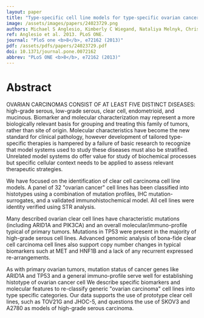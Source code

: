 ```yaml
---
layout: paper
title: "Type-specific cell line models for type-specific ovarian cancer research."
image: /assets/images/papers/24023729.png
authors: Michael S Anglesio, Kimberly C Wiegand, Nataliya Melnyk, Christine Chow, Clara Salamanca, Leah M Prentice, Janine Senz, Winnie Yang, Monique A Spillman, Dawn R Cochrane, Karey Shumansky, Sohrab P Shah, Steve E Kalloger, David G Huntsman
ref: Anglesio et al. 2013. PLoS ONE.
journal: "PloS one <b>8</b>, e72162 (2013)"
pdf: /assets/pdfs/papers/24023729.pdf
doi: 10.1371/journal.pone.0072162
abbrev: "PLoS ONE <b>8</b>, e72162 (2013)"
---
```


# Abstract

OVARIAN CARCINOMAS CONSIST OF AT LEAST FIVE DISTINCT DISEASES: high-grade serous, low-grade serous, clear cell, endometrioid, and mucinous. Biomarker and molecular characterization may represent a more biologically relevant basis for grouping and treating this family of tumors, rather than site of origin. Molecular characteristics have become the new standard for clinical pathology, however development of tailored type-specific therapies is hampered by a failure of basic research to recognize that model systems used to study these diseases must also be stratified. Unrelated model systems do offer value for study of biochemical processes but specific cellular context needs to be applied to assess relevant therapeutic strategies.

We have focused on the identification of clear cell carcinoma cell line models. A panel of 32 "ovarian cancer" cell lines has been classified into histotypes using a combination of mutation profiles, IHC mutation-surrogates, and a validated immunohistochemical model. All cell lines were identity verified using STR analysis.

Many described ovarian clear cell lines have characteristic mutations (including ARID1A and PIK3CA) and an overall molecular/immuno-profile typical of primary tumors. Mutations in TP53 were present in the majority of high-grade serous cell lines. Advanced genomic analysis of bona-fide clear cell carcinoma cell lines also support copy number changes in typical biomarkers such at MET and HNF1B and a lack of any recurrent expressed re-arrangements.

As with primary ovarian tumors, mutation status of cancer genes like ARID1A and TP53 and a general immuno-profile serve well for establishing histotype of ovarian cancer cell We describe specific biomarkers and molecular features to re-classify generic "ovarian carcinoma" cell lines into type specific categories. Our data supports the use of prototype clear cell lines, such as TOV21G and JHOC-5, and questions the use of SKOV3 and A2780 as models of high-grade serous carcinoma.

